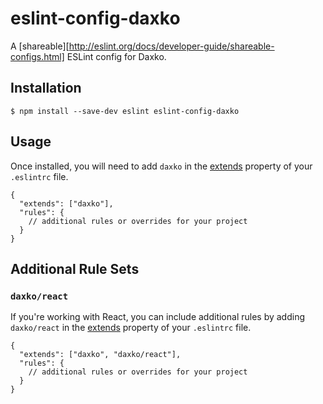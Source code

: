 # eslint-config-daxko

A [shareable][http://eslint.org/docs/developer-guide/shareable-configs.html] ESLint config for Daxko.

## Installation

```$ npm install --save-dev eslint eslint-config-daxko```

## Usage

Once installed, you will need to add `daxko` in the [extends](http://eslint.org/docs/user-guide/configuring#extending-configuration-files) property of your `.eslintrc` file.

```
{
  "extends": ["daxko"],
  "rules": {
    // additional rules or overrides for your project
  }
}
```

## Additional Rule Sets

### `daxko/react`

If you're working with React, you can include additional rules by adding `daxko/react` in the [extends](http://eslint.org/docs/user-guide/configuring#extending-configuration-files) property of your `.eslintrc` file.

```
{
  "extends": ["daxko", "daxko/react"],
  "rules": {
    // additional rules or overrides for your project
  }
}
```